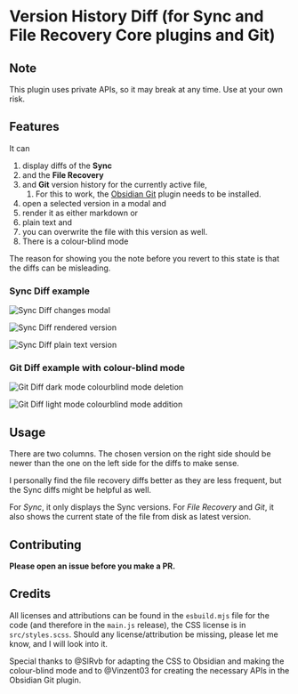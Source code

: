 # Version History Diff (for Sync and File Recovery Core plugins and Git)

## Note

This plugin uses private APIs, so it may break at any time. Use at your own risk.

## Features

It can 

1. display diffs of the **Sync** 
2. and the **File Recovery** 
3. and **Git** version history for the currently active file, 
   1. For this to work, the [Obsidian Git](https://obsidian.md/plugins?id=obsidian-git) plugin needs to be installed.
4. open a selected version in a modal and 
5. render it as either markdown or 
6. plain text and 
7. you can overwrite the file with this version as well. 
8. There is a colour-blind mode

The reason for showing you the note before you revert to this state is that the diffs can be misleading.

### Sync Diff example

![Sync Diff changes modal](https://raw.githubusercontent.com/kometenstaub/obsidian-version-history-diff/main/demo/sync-diff.png)

![Sync Diff rendered version](https://raw.githubusercontent.com/kometenstaub/obsidian-version-history-diff/main/demo/sync-diff-2.png)

![Sync Diff plain text version](https://raw.githubusercontent.com/kometenstaub/obsidian-version-history-diff/main/demo/sync-diff-3.png)

### Git Diff example with colour-blind mode

![Git Diff dark mode colourblind mode deletion](https://raw.githubusercontent.com/kometenstaub/obsidian-version-history-diff/main/demo/git-diff-colorblind.png)

![Git Diff light mode colourblind mode addition](https://raw.githubusercontent.com/kometenstaub/obsidian-version-history-diff/main/demo/git-diff-colorblind-light.png)

## Usage

There are two columns. The chosen version on the right side should be newer than the one on the left side for the diffs to make sense.

I personally find the file recovery diffs better as they are less frequent, but the Sync diffs might be helpful as well.

For *Sync*, it only displays the Sync versions. For *File Recovery* and *Git*, it also shows the current state of the file from disk as latest version.


## Contributing

**Please open an issue before you make a PR.**

## Credits

All licenses and attributions can be found in the `esbuild.mjs` file for the code (and therefore in the `main.js` release), the CSS license is in `src/styles.scss`. Should any license/attribution be missing, please let me know, and I will look into it.


Special thanks to @SlRvb for adapting the CSS to Obsidian and making the colour-blind mode and to @Vinzent03 for creating the necessary APIs in the Obsidian Git plugin.

